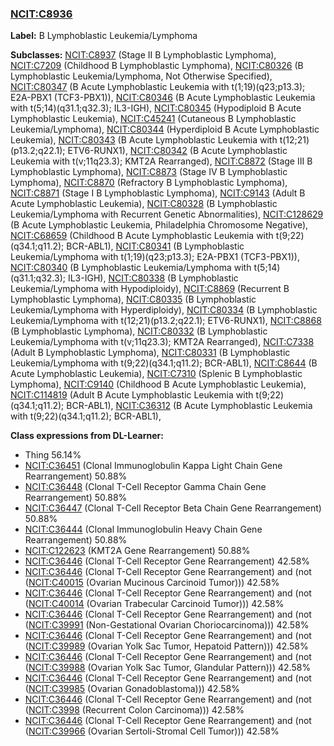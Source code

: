
### [NCIT:C8936](http://purl.obolibrary.org/obo/NCIT_C8936)
**Label:** B Lymphoblastic Leukemia/Lymphoma

**Subclasses:** [NCIT:C8937](http://purl.obolibrary.org/obo/NCIT_C8937) (Stage II B Lymphoblastic Lymphoma), [NCIT:C7209](http://purl.obolibrary.org/obo/NCIT_C7209) (Childhood B Lymphoblastic Lymphoma), [NCIT:C80326](http://purl.obolibrary.org/obo/NCIT_C80326) (B Lymphoblastic Leukemia/Lymphoma, Not Otherwise Specified), [NCIT:C80347](http://purl.obolibrary.org/obo/NCIT_C80347) (B Acute Lymphoblastic Leukemia with t(1;19)(q23;p13.3); E2A-PBX1 (TCF3-PBX1)), [NCIT:C80346](http://purl.obolibrary.org/obo/NCIT_C80346) (B Acute Lymphoblastic Leukemia with t(5;14)(q31.1;q32.3); IL3-IGH), [NCIT:C80345](http://purl.obolibrary.org/obo/NCIT_C80345) (Hypodiploid B Acute Lymphoblastic Leukemia), [NCIT:C45241](http://purl.obolibrary.org/obo/NCIT_C45241) (Cutaneous B Lymphoblastic Leukemia/Lymphoma), [NCIT:C80344](http://purl.obolibrary.org/obo/NCIT_C80344) (Hyperdiploid B Acute Lymphoblastic Leukemia), [NCIT:C80343](http://purl.obolibrary.org/obo/NCIT_C80343) (B Acute Lymphoblastic Leukemia with t(12;21)(p13.2;q22.1); ETV6-RUNX1), [NCIT:C80342](http://purl.obolibrary.org/obo/NCIT_C80342) (B Acute Lymphoblastic Leukemia with t(v;11q23.3); KMT2A Rearranged), [NCIT:C8872](http://purl.obolibrary.org/obo/NCIT_C8872) (Stage III B Lymphoblastic Lymphoma), [NCIT:C8873](http://purl.obolibrary.org/obo/NCIT_C8873) (Stage IV B Lymphoblastic Lymphoma), [NCIT:C8870](http://purl.obolibrary.org/obo/NCIT_C8870) (Refractory B Lymphoblastic Lymphoma), [NCIT:C8871](http://purl.obolibrary.org/obo/NCIT_C8871) (Stage I B Lymphoblastic Lymphoma), [NCIT:C9143](http://purl.obolibrary.org/obo/NCIT_C9143) (Adult B Acute Lymphoblastic Leukemia), [NCIT:C80328](http://purl.obolibrary.org/obo/NCIT_C80328) (B Lymphoblastic Leukemia/Lymphoma with Recurrent Genetic Abnormalities), [NCIT:C128629](http://purl.obolibrary.org/obo/NCIT_C128629) (B Acute Lymphoblastic Leukemia, Philadelphia Chromosome Negative), [NCIT:C68659](http://purl.obolibrary.org/obo/NCIT_C68659) (Childhood B Acute Lymphoblastic Leukemia with t(9;22)(q34.1;q11.2); BCR-ABL1), [NCIT:C80341](http://purl.obolibrary.org/obo/NCIT_C80341) (B Lymphoblastic Leukemia/Lymphoma with t(1;19)(q23;p13.3); E2A-PBX1 (TCF3-PBX1)), [NCIT:C80340](http://purl.obolibrary.org/obo/NCIT_C80340) (B Lymphoblastic Leukemia/Lymphoma with t(5;14)(q31.1;q32.3); IL3-IGH), [NCIT:C80338](http://purl.obolibrary.org/obo/NCIT_C80338) (B Lymphoblastic Leukemia/Lymphoma with Hypodiploidy), [NCIT:C8869](http://purl.obolibrary.org/obo/NCIT_C8869) (Recurrent B Lymphoblastic Lymphoma), [NCIT:C80335](http://purl.obolibrary.org/obo/NCIT_C80335) (B Lymphoblastic Leukemia/Lymphoma with Hyperdiploidy), [NCIT:C80334](http://purl.obolibrary.org/obo/NCIT_C80334) (B Lymphoblastic Leukemia/Lymphoma with t(12;21)(p13.2;q22.1); ETV6-RUNX1), [NCIT:C8868](http://purl.obolibrary.org/obo/NCIT_C8868) (B Lymphoblastic Lymphoma), [NCIT:C80332](http://purl.obolibrary.org/obo/NCIT_C80332) (B Lymphoblastic Leukemia/Lymphoma with t(v;11q23.3); KMT2A Rearranged), [NCIT:C7338](http://purl.obolibrary.org/obo/NCIT_C7338) (Adult B Lymphoblastic Lymphoma), [NCIT:C80331](http://purl.obolibrary.org/obo/NCIT_C80331) (B Lymphoblastic Leukemia/Lymphoma with t(9;22)(q34.1;q11.2); BCR-ABL1), [NCIT:C8644](http://purl.obolibrary.org/obo/NCIT_C8644) (B Acute Lymphoblastic Leukemia), [NCIT:C7310](http://purl.obolibrary.org/obo/NCIT_C7310) (Splenic B Lymphoblastic Lymphoma), [NCIT:C9140](http://purl.obolibrary.org/obo/NCIT_C9140) (Childhood B Acute Lymphoblastic Leukemia), [NCIT:C114819](http://purl.obolibrary.org/obo/NCIT_C114819) (Adult B Acute Lymphoblastic Leukemia with t(9;22)(q34.1;q11.2); BCR-ABL1), [NCIT:C36312](http://purl.obolibrary.org/obo/NCIT_C36312) (B Acute Lymphoblastic Leukemia with t(9;22)(q34.1;q11.2); BCR-ABL1), 

**Class expressions from DL-Learner:**

- Thing 56.14%
- [NCIT:C36451](http://purl.obolibrary.org/obo/NCIT_C36451) (Clonal Immunoglobulin Kappa Light Chain Gene Rearrangement) 50.88%
- [NCIT:C36448](http://purl.obolibrary.org/obo/NCIT_C36448) (Clonal T-Cell Receptor Gamma Chain Gene Rearrangement) 50.88%
- [NCIT:C36447](http://purl.obolibrary.org/obo/NCIT_C36447) (Clonal T-Cell Receptor Beta Chain Gene Rearrangement) 50.88%
- [NCIT:C36444](http://purl.obolibrary.org/obo/NCIT_C36444) (Clonal Immunoglobulin Heavy Chain Gene Rearrangement) 50.88%
- [NCIT:C122623](http://purl.obolibrary.org/obo/NCIT_C122623) (KMT2A Gene Rearrangement) 50.88%
- [NCIT:C36446](http://purl.obolibrary.org/obo/NCIT_C36446) (Clonal T-Cell Receptor Gene Rearrangement) 42.58%
- [NCIT:C36446](http://purl.obolibrary.org/obo/NCIT_C36446) (Clonal T-Cell Receptor Gene Rearrangement) and (not ([NCIT:C40015](http://purl.obolibrary.org/obo/NCIT_C40015) (Ovarian Mucinous Carcinoid Tumor))) 42.58%
- [NCIT:C36446](http://purl.obolibrary.org/obo/NCIT_C36446) (Clonal T-Cell Receptor Gene Rearrangement) and (not ([NCIT:C40014](http://purl.obolibrary.org/obo/NCIT_C40014) (Ovarian Trabecular Carcinoid Tumor))) 42.58%
- [NCIT:C36446](http://purl.obolibrary.org/obo/NCIT_C36446) (Clonal T-Cell Receptor Gene Rearrangement) and (not ([NCIT:C39991](http://purl.obolibrary.org/obo/NCIT_C39991) (Non-Gestational Ovarian Choriocarcinoma))) 42.58%
- [NCIT:C36446](http://purl.obolibrary.org/obo/NCIT_C36446) (Clonal T-Cell Receptor Gene Rearrangement) and (not ([NCIT:C39989](http://purl.obolibrary.org/obo/NCIT_C39989) (Ovarian Yolk Sac Tumor, Hepatoid Pattern))) 42.58%
- [NCIT:C36446](http://purl.obolibrary.org/obo/NCIT_C36446) (Clonal T-Cell Receptor Gene Rearrangement) and (not ([NCIT:C39988](http://purl.obolibrary.org/obo/NCIT_C39988) (Ovarian Yolk Sac Tumor, Glandular Pattern))) 42.58%
- [NCIT:C36446](http://purl.obolibrary.org/obo/NCIT_C36446) (Clonal T-Cell Receptor Gene Rearrangement) and (not ([NCIT:C39985](http://purl.obolibrary.org/obo/NCIT_C39985) (Ovarian Gonadoblastoma))) 42.58%
- [NCIT:C36446](http://purl.obolibrary.org/obo/NCIT_C36446) (Clonal T-Cell Receptor Gene Rearrangement) and (not ([NCIT:C3998](http://purl.obolibrary.org/obo/NCIT_C3998) (Recurrent Colon Carcinoma))) 42.58%
- [NCIT:C36446](http://purl.obolibrary.org/obo/NCIT_C36446) (Clonal T-Cell Receptor Gene Rearrangement) and (not ([NCIT:C39966](http://purl.obolibrary.org/obo/NCIT_C39966) (Ovarian Sertoli-Stromal Cell Tumor))) 42.58%


